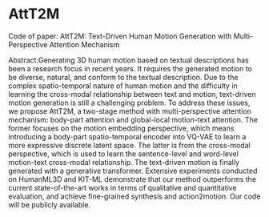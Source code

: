 # AttT2M

Code of paper: AttT2M: Text-Driven Human Motion Generation with Multi-Perspective Attention Mechanism

Abstract:Generating 3D human motion based on textual descriptions has been a research focus in recent years. It requires the generated motion to be diverse, natural, and conform to the textual description. 
   Due to the complex spatio-temporal nature of human motion and the difficulty in learning the cross-modal relationship between text and motion, text-driven motion generation is still a challenging problem. To address these issues, we propose AttT2M, a two-stage method with multi-perspective attention mechanism: body-part attention and global-local motion-text attention. 
   The former focuses on the motion embedding perspective, which means introducing a body-part spatio-temporal encoder into VQ-VAE to learn a more expressive discrete latent space. 
   The latter is from the cross-modal perspective, which is used to learn the sentence-level and word-level motion-text cross-modal relationship. The text-driven motion is finally generated with a generative transformer. 
   Extensive experiments conducted on HumanML3D and KIT-ML demonstrate that our method outperforms the current state-of-the-art works in terms of qualitative and quantitative evaluation, and achieve fine-grained synthesis and action2motion. Our code will be publicly available.
